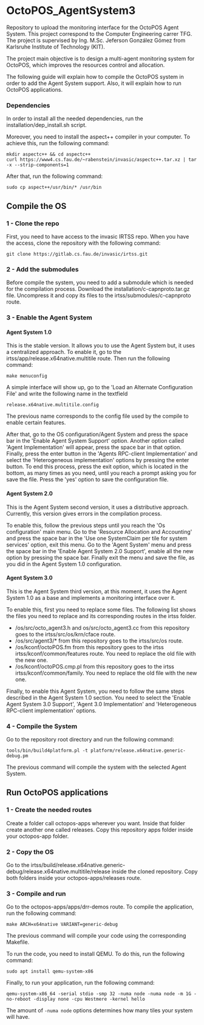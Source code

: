 <p align="justify">
  
# OctoPOS_AgentSystem3

Repository to upload the monitoring interface for the OctoPOS Agent System. This project correspond to the Computer Engineering carrer TFG. The project is supervised by Ing. M.Sc. Jeferson González Gómez from Karlsruhe Institute of Technology (KIT). 

The project main objective is to design a multi-agent monitoring system for OctoPOS, which improves the resources control and allocation.

The following guide will explain how to compile the OctoPOS system in order to add the Agent System support. Also, it will explain how to run OctoPOS applications.

### Dependencies
In order to install all the needed dependencies, run the installation/dep_install.sh script. 

Moreover, you need to install the aspect++ compiler in your computer. To achieve this, run the following command:
```
mkdir aspectc++ && cd aspectc++
curl https://www4.cs.fau.de/~rabenstein/invasic/aspectc++.tar.xz | tar -x --strip-components=1
```
After that, run the following command:
```
sudo cp aspect++/usr/bin/* /usr/bin
```

## Compile the OS
### 1 - Clone the repo
First, you need to have access to the invasic IRTSS repo. When you have the access, clone the repository with the following command:
```
git clone https://gitlab.cs.fau.de/invasic/irtss.git
```

### 2 - Add the submodules
Before compile the system, you need to add a submodule which is needed for the compilation process. Download the installation/c-capnproto.tar.gz file. Uncompress it and copy its files to the irtss/submodules/c-capnproto route.

### 3 - Enable the Agent System
#### Agent System 1.0
This is the stable version. It allows you to use the Agent System but, it uses a centralized approach. To enable it, go to the irtss/app/release.x64native.multitile route. Then run the following command:
```
make menuconfig
```

A simple interface will show up, go to the 'Load an Alternate Configuration File' and write the following name in the textfield
```
release.x64native.multitile.config 
```
The previous name corresponds to the config file used by the compile to enable certain features. 

After that, go to the OS configuration/Agent System and press the space bar in the 'Enable Agent System Support' option. Another option called 'Agent Implementation'  will appear, press the space bar in that option. Finally, press the enter button in the 'Agents RPC-client Implementation' and select the 'Heterogeneous implementation' options by pressing the enter button. To end this process, press the exit option, which is located in the bottom, as many times as you need,  until you reach a prompt asking you for save the file. Press the 'yes' option to save the configuration file.

#### Agent System 2.0
This is the Agent System second version, it uses a distributive approach. Currently, this version gives errors in the compilation process.

To enable this, follow the previous steps until you reach the 'Os configuration' main menu. Go to the 'Resource Allocation and Accounting' and press the space bar in the 'Use one SystemClaim per tile for system services' option, exit this menu. Go to the 'Agent System' menu and press the space bar in the 'Enable Agent System 2.0 Support', enable all the new option  by pressing the space bar. Finally exit the menu and save the file, as you did in the Agent System 1.0 configuration.

#### Agent System 3.0
This is the Agent System third version, at this moment, it uses the Agent System 1.0 as a base and implements a monitoring interface over it.

To enable this, first you need to replace some files. The following list shows the files you need to replace and its corresponding routes in the irtss folder.
* /os/src/octo_agent3.h and os/src/octo_agent3.cc from this repository goes to the irtss/src/os/krn/cface route.
* /os/src/agent3/* from this repository  goes to the irtss/src/os route.
* /os/kconf/octoPOS.fm from this repository goes to the irtss irtss/kconf/common/features route. You need to replace the old file with the new one.
* /os/kconf/octoPOS.cmp.pl from this repository goes to the irtss irtss/kconf/common/family. You need to replace the old file with the new one.

Finally, to enable this Agent System, you need to follow the same steps described in the Agent System 1.0 section. You need to select the 'Enable Agent System 3.0 Support', 'Agent 3.0 Implementation' and 'Heterogeneous RPC-client implementation' options.

### 4 - Compile the System
Go to the repository root directory and run the following command:
```
tools/bin/build4platform.pl -t platform/release.x64native.generic-debug.pm
```
The previous command will compile the system with the selected Agent System.

## Run OctoPOS applications
### 1 - Create the needed routes
Create a folder call octopos-apps wherever you want. Inside that folder create another one called releases. Copy this repository apps folder inside your octopos-app folder.

### 2 - Copy the OS
Go to the irtss/build/release.x64native.generic-debug/release.x64native.multitile/release inside the cloned repository. Copy both folders inside your octopos-apps/releases route.

### 3 - Compile and run
Go to the octopos-apps/apps/drr-demos route. To compile the application, run the following command:
```
make ARCH=x64native VARIANT=generic-debug
```
The previous command will compile your code using the corresponding Makefile.

To run the code, you need to install QEMU. To do this, run the following command:
```
sudo apt install qemu-system-x86
```

Finally, to run your application, run the following command:
```
qemu-system-x86_64 -serial stdio -smp 32 -numa node -numa node -m 1G -no-reboot -display none -cpu Westmere -kernel hello
```

The amount of ```-numa node``` options determines how many tiles your system will have.
</p>
